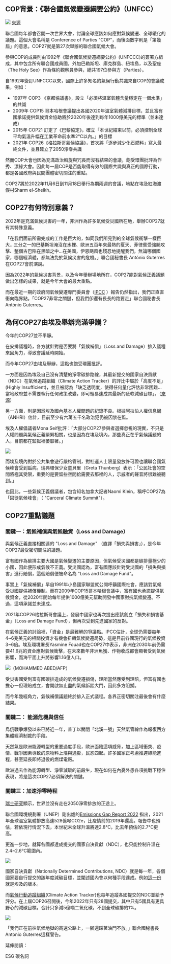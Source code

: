 

## COP背景：《聯合國氣候變遷綱要公約》（UNFCC）

![](../005-Files/Pasted%20image%2020221110150858.png) 
[來源](https://www.egypttoday.com/Article/1/118108/Egypt%E2%80%99s-Foreign-Ministry-launches-official-social-media-accounts-of-COP27)

聯合國每年都會召開一次世界大會，討論全球應該如何應對氣候變遷、全球暖化的議題。這個大會名稱是 Conference of Parties "COP"，而後面數字則是「第幾屆」的意思。COP27就是第27次舉辦的聯合國氣候大會。

參與COP的成員則由1992年《聯合國氣候變遷綱要公約》(UNFCCC)的簽署方組成，其中包含所有聯合國成員國，外加巴勒斯坦、庫克群島、紐埃島，以及聖座（The Holy See）作為條約觀察員參與，總共197位參與方（Parties）。

自1992年簽訂UNFCCC以來，國際上許多知名的氣候行動共識來自COP的會議成果，例如：

- 1997年 COP3 《京都協議書》，設立「必須將溫室氣體含量穩定在一個水準」的共識
- 2009年 COP15 哥本哈根會議提出各國2020年溫室氣體減排目標，並且富有國承諾提供氣候資金協助將於2020年後達到每年1000億美元的標準（並未達成）
- 2015年 COP21 訂定了《巴黎協定》，確立「本世紀結束以前，必須控制全球平均氣溫升幅在工業革命前水準2℃以內。」的目標
- 2021年 COP26《格拉斯哥氣候協議》，首次將「逐步減少化石燃料」寫入最終文件，並且確立了2050淨零共識

然而COP大會也因為充滿政治斡旋與冗長而沒有結果的會議，飽受環團批評為作秀、漂綠大會。因此每一屆COP是否能取得有效的國際共識與真正的國際行動，都是各國政府與民間團體密切關注的重點。

COP27將於2022年11月6日到11月18日舉行為期兩週的會議，地點在埃及紅海渡假村Sharm el-Sheikh。

## COP27有何特別意義？

2022年是充滿氣候災害的一年，非洲作為許多氣候受災國所在地，舉辦COP27就有其特殊意義。

「在我們面前所需完成的工作是巨大的，如同我們所見到的全球氣候衝擊一樣巨大...三分之一的巴基斯坦淹沒在水裡、歐洲五百年來最熱的夏天、菲律賓受強颱攻擊、整個古巴陷在黑暗之中...在美國，伊恩颶風也殘忍地提醒我們，無論哪個國家，哪個經濟體，都無法免於氣候災害的危機。」聯合國秘書長 António Guterres 在COP27會前演說。

因為2022年的氣候災害背景，以及今年舉辦場地所在，COP27能對氣候正義議題做出怎樣的成果，就是今年大會的最大重點。

而在最近一期的政府間氣候變遷專門委員會（[IPCC](https://www.ipcc.ch/report/ar6/wg2/) ）報告仍然指出，我們正直直衝向臨界點。「COP27非常之關鍵，但我們卻還有長長的路要走」聯合國秘書長 António Guterres。


## 為何COP27由埃及舉辦充滿爭議？

今年的COP27並不平靜。

在安排議程時，各方就針對是否要將「氣候補償」（Loss and Damage）排入議程來回角力，導致會議延時開始。

而今年COP27由埃及舉辦，這點也飽受環團批評。

一方面是因為埃及自己沒有清楚的淨零碳排路線，其最新提交的國家自決貢獻（NDC）在氣候追蹤組織（Climate Action Tracker）的評比中屬於「高度不足」(Highly Insufficient)，並且被認為「缺乏透明度，使得任何量化評估非常困難...當地政府並不需要執行任何政策改變，即可輕易達成其最新的疲軟減碳目標」。（[來源](https://climateactiontracker.org/countries/egypt/)）

另一方面，則是因爲埃及國內基本人權問題的紀錄不良。根據阿拉伯人權信息網（ANHRI）估計，目前至少有六萬五千名政治犯仍被囚禁在監。

埃及人權倡議者Mona Seif批評：「大部分COP27參與者選擇忽視的現實，不只是人權問題與氣候正義緊緊相關，也是因為在埃及境內，那些真正在乎氣候議題的人，目前都在監獄裡萎靡著。」

![](../005-Files/截圖%202022-11-09%20下午3.37.40.png)

而埃及境內對於公共集會遊行嚴格管制，對社運人士限量發放許可證也讓聯合國氣候峰會受到詬病。瑞典環保少女童貝里（Greta Thunberg）表示：「公民社會的空間將極其受限，重要的是要留些空間給需要去那裡的人，示威者的聲音將很難被聽到。」

也因此，一些氣候正義倡議者，包含知名加拿大記者Naomi Klein，稱呼COP27為「囚徒氣候峰會」（ "Carceral Climate Summit"）。


## COP27重點議題

### 關鍵一：氣候補償與氣候融資（Loss and Damage）

與氣候正義直接相關連的 "Loss and Damage" （直譯「損失與損害」），是今年COP27最受密切關注的議題。

富有國作為碳排主要大國是氣候變遷的主要原因，但氣候受災國都是碳排量極少的小國，因此便形成氣候不正義。受災國認為，富有國應該針對受災國的「損失與損害」進行賠償，這個賠償便被命名為 "Loss and Damage Fund"。

事實上「氣候補償」早自1991年小島國家聯盟就公開呼籲國際社會，應該對氣候受災國提供補償機制。而在2009年COP15哥本哈根會議中，富有國也承諾提供氣候資金，從2020年開始每年提供1000億美元幫助開發中國家對抗氣候變遷。不過，這項承諾並未達成。

2021年COP26格拉斯哥會議上，發展中國家也再次提出應該創立「損失和損害基金」（Loss and Damage Fund），但再次受到先進國家的反對。

在氣候正義的討論裡，「資金」是最難解的爭議點。IPCC估計，全球仍需要每年4~6兆美元的相關投資才有機會扭轉氣候變遷局勢，這是目前各國現行的氣候投資3~6倍。埃及環境署長Yasmine Fouad也在COP27中表示，非洲在2030年前仍需要41.6兆的資金應對氣候衝擊，在未來數年非洲魚獲、作物收成都會顯著受到氣候影響，而海平面上升將影響1.16億人口。

![](../005-Files/Pasted%20image%2020221110150355.png)（MOHAMMED ABED/AFP）


受災害國受到富有國碳排造成的氣候變遷損傷，理所當然應受到理賠，但富有國也擔心一但理賠成立，會開啟無止盡的氣候訴訟大門，因此多方阻攔。

而今年幾經角力，氣候補償議題終於排入正式議程。各界正密切關注最後會有什麼結果。

### 關鍵二： 能源危機與信任

烏俄戰爭爆發以來已將近一年，普丁以關閉「北溪一號」天然氣管線作為報復西方集體經濟制裁的手段。

天然氣是歐洲能源轉型的重要過度手段，歐洲面臨這項威脅，加上區域衝突、疫情、戰爭因素導致的原物料上漲與通膨，民怨四起。許多國家正考慮推遲綠能進程，甚至延長即將退役的燃煤電廠。

歐洲過去作為能源轉型、淨零減碳的前段生，現在如何在內憂外患各項挑戰下穩住表現，將是這次COP27必須解決的關鍵。

### 關鍵三：加速淨零時程

[瑞士研究](https://www.swissre.com/media/press-release/pr-20221007-USD-270-trillion-in-climate-investment-needed.html)顯示，世界並沒有走在2050淨零排放的正途上。

聯合國環境規劃署（UNEP）剛出爐的[Emissions Gap Report 2022](https://www.unep.org/resources/emissions-gap-report-2022) 指出，2021年全球溫室氣體排放高達528億噸CO2e，比疫情前的2019年還高。報告中也預估，若依現行情況下去，本世紀末全球升溫將達2.8℃，比去年預估的2.7℃更高。

更進一步地，就算各國都達成提交的國家自決貢獻（NDC），也只能控制升溫在2.4~2.6℃範圍內。

![](../005-Files/Pasted%20image%2020221109162010.png)

國家自決貢獻（Nationally Determined Contributions, NDC）就是每一年，各個國家要自行提交的該年度減碳目標，並闡述國內會以何種手段達成。例如[這一份](https://unfccc.int/sites/default/files/NDC/2022-07/Egypt%20Updated%20NDC.pdf.pdf) 就是埃及的版本。

而[氣候行動追蹤組織](https://climateactiontracker.org/countries/)(Climate Action Tracker)也每年追蹤各國提交的NDC並給予評分。在上屆COP26召開後，今年2022年只有28國提交，其中只有5國具有更具野心的減碳目標，合計只多減5億噸二氧化碳，不到全球碳排的1%。

![](../005-Files/截圖%202022-11-10%20下午2.15.17.png)

「我們正在前往氣候地獄的高速公路上，一腳還踩著油門不放。」聯合國秘書長Antonio Guterres這樣警告。



延伸閱讀：

ESG
碳名詞
